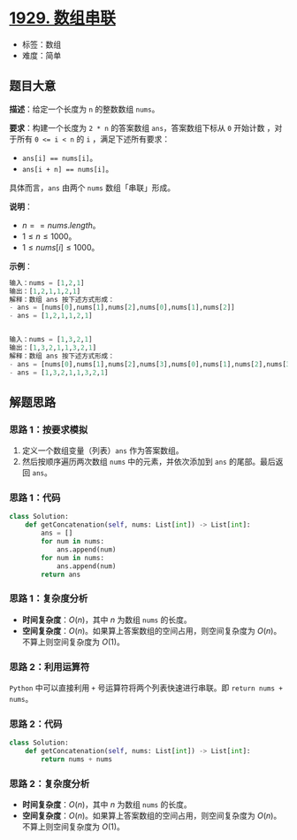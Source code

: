 # [1929. 数组串联](https://leetcode.cn/problems/concatenation-of-array/)

- 标签：数组
- 难度：简单

## 题目大意

**描述**：给定一个长度为 `n` 的整数数组 `nums`。

**要求**：构建一个长度为 `2 * n` 的答案数组 `ans`，答案数组下标从 `0` 开始计数 ，对于所有 `0 <= i < n` 的 `i` ，满足下述所有要求：

- `ans[i] == nums[i]`。
- `ans[i + n] == nums[i]`。

具体而言，`ans` 由两个 `nums` 数组「串联」形成。

**说明**：

- $n == nums.length$。
- $1 \le n \le 1000$。
- $1 \le nums[i] \le 1000$。

**示例**：

```Python
输入：nums = [1,2,1]
输出：[1,2,1,1,2,1]
解释：数组 ans 按下述方式形成：
- ans = [nums[0],nums[1],nums[2],nums[0],nums[1],nums[2]]
- ans = [1,2,1,1,2,1]


输入：nums = [1,3,2,1]
输出：[1,3,2,1,1,3,2,1]
解释：数组 ans 按下述方式形成：
- ans = [nums[0],nums[1],nums[2],nums[3],nums[0],nums[1],nums[2],nums[3]]
- ans = [1,3,2,1,1,3,2,1]
```

## 解题思路

### 思路 1：按要求模拟

1. 定义一个数组变量（列表）`ans` 作为答案数组。
2. 然后按顺序遍历两次数组 `nums` 中的元素，并依次添加到 `ans` 的尾部。最后返回 `ans`。

### 思路 1：代码

```Python
class Solution:
    def getConcatenation(self, nums: List[int]) -> List[int]:
        ans = []
        for num in nums:
            ans.append(num)
        for num in nums:
            ans.append(num)
        return ans
```

### 思路 1：复杂度分析

- **时间复杂度**：$O(n)$，其中 $n$ 为数组 `nums` 的长度。
- **空间复杂度**：$O(n)$。如果算上答案数组的空间占用，则空间复杂度为 $O(n)$。不算上则空间复杂度为 $O(1)$。

### 思路 2：利用运算符

`Python` 中可以直接利用 `+` 号运算符将两个列表快速进行串联。即 `return nums + nums`。

### 思路 2：代码

```Python
class Solution:
    def getConcatenation(self, nums: List[int]) -> List[int]:
        return nums + nums
```

### 思路 2：复杂度分析

- **时间复杂度**：$O(n)$，其中 $n$ 为数组 `nums` 的长度。
- **空间复杂度**：$O(n)$。如果算上答案数组的空间占用，则空间复杂度为 $O(n)$。不算上则空间复杂度为 $O(1)$。
